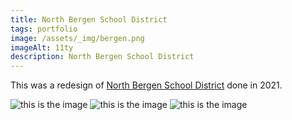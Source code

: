 ```yaml
---
title: North Bergen School District
tags: portfolio
image: /assets/_img/bergen.png
imageAlt: 11ty
description: North Bergen School District
---
```


This was a redesign of [North Bergen School District](https://www.northbergen.k12.nj.us/) done in 2021.

![this is the image](/assets/_img/catarm.jpg)
![this is the image](/assets/_img/catarm.jpg)
![this is the image](/assets/_img/catarm.jpg)